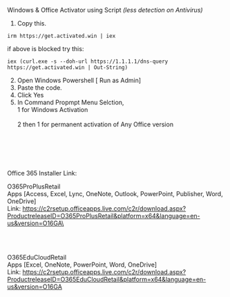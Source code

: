 Windows &amp; Office Activator using Script
<i>(less detection on Antivirus)</i>

1.  Copy this.
```
irm https://get.activated.win | iex
```
if above is blocked try this:
```
iex (curl.exe -s --doh-url https://1.1.1.1/dns-query https://get.activated.win | Out-String)
```
2. Open Windows Powershell [ Run as Admin]
3. Paste the code.
4. Click Yes
5. In Command Propmpt Menu Selction,
   <br>1 for Windows Activation</br>
   <br>2 then 1 for permanent activation of Any Office version</br>


<br/>
<br/>
<br/>
<br/>

Office 365 Installer Link:

O365ProPlusRetail\
Apps [Access, Excel, Lync, OneNote, Outlook, PowerPoint, Publisher, Word, OneDrive]\
Link: https://c2rsetup.officeapps.live.com/c2r/download.aspx?ProductreleaseID=O365ProPlusRetail&platform=x64&language=en-us&version=O16GA\

<br/>
<br/>


O365EduCloudRetail\
Apps [Excel, OneNote, PowerPoint, Word, OneDrive]\
Link: https://c2rsetup.officeapps.live.com/c2r/download.aspx?ProductreleaseID=O365EduCloudRetail&platform=x64&language=en-us&version=O16GA 

